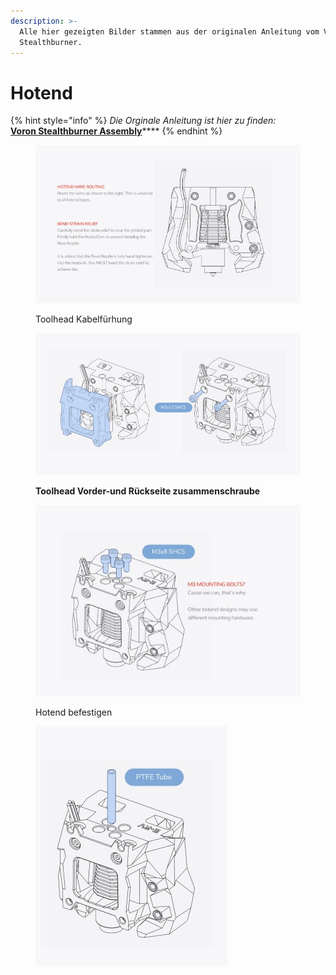 ```yaml
---
description: >-
  Alle hier gezeigten Bilder stammen aus der originalen Anleitung vom Voron
  Stealthburner.
---
```


# Hotend

{% hint style="info" %}
_Die Orginale Anleitung ist hier zu finden:_\
[**Voron Stealthburner Assembly**](https://github.com/VoronDesign/Voron-Stealthburner/tree/main/Manual)****
{% endhint %}

<figure><img src="../../../../../../.gitbook/assets/toolhead4.jpg" alt=""><figcaption><p>Toolhead Kabelfürhung</p></figcaption></figure>

<figure><img src="../../../../../../.gitbook/assets/toolhead.jpg" alt=""><figcaption><p><strong>Toolhead Vorder-und Rückseite zusammenschraube</strong></p></figcaption></figure>

<figure><img src="../../../../../../.gitbook/assets/toolhead2.jpg" alt=""><figcaption><p>Hotend befestigen</p></figcaption></figure>

<figure><img src="../../../../../../.gitbook/assets/toolhead3.jpg" alt=""><figcaption></figcaption></figure>
